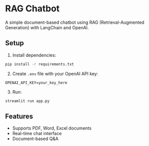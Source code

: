 # RAG Chatbot

A simple document-based chatbot using RAG (Retrieval-Augmented Generation) with LangChain and OpenAI.

## Setup

1. Install dependencies:
```bash
pip install -r requirements.txt
```

2. Create `.env` file with your OpenAI API key:
```
OPENAI_API_KEY=your_key_here
```

3. Run:
```bash
streamlit run app.py
```

## Features
- Supports PDF, Word, Excel documents
- Real-time chat interface
- Document-based Q&A 